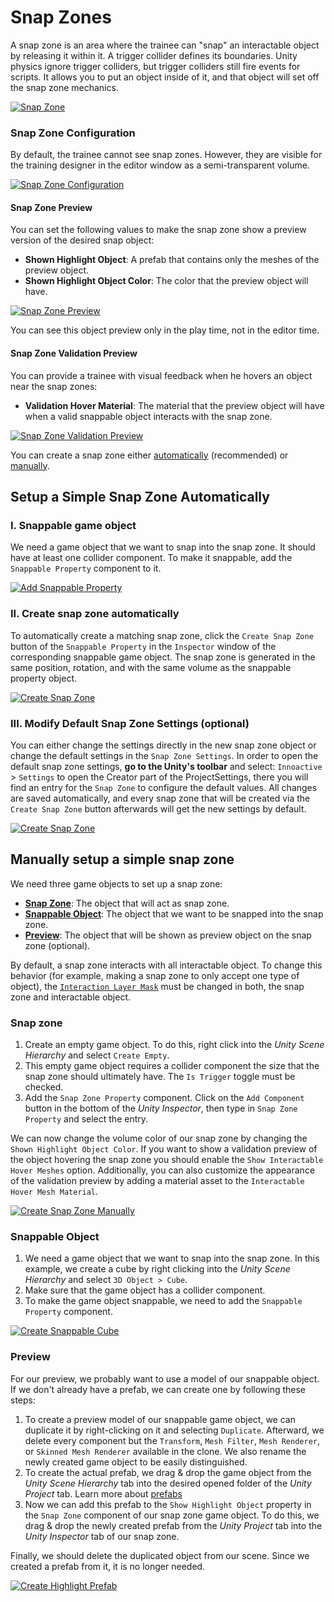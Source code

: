 # Snap Zones

A snap zone is an area where the trainee can "snap" an interactable object by releasing it within it. A trigger collider defines its boundaries. Unity physics ignore trigger colliders, but trigger colliders still fire events for scripts. It allows you to put an object inside of it, and that object will set off the snap zone mechanics.

[![Snap Zone](../images/snap-zones/snapzone-in-action.gif "Snap Zone")](../images/snap-zones/snapzone-in-action.gif)

### Snap Zone Configuration

By default, the trainee cannot see snap zones. However, they are visible for the training designer in the editor window as a semi-transparent volume. 

[![Snap Zone Configuration](../images/snap-zones/snapzone.png "Snap Zone Configuration")](../images/snap-zones/snapzone.png)

#### Snap Zone Preview

You can set the following values to make the snap zone show a preview version of the desired snap object:

- **Shown Highlight Object**: A prefab that contains only the meshes of the preview object.
- **Shown Highlight Object Color**: The color that the preview object will have.

[![Snap Zone Preview](../images/snap-zones/snap-zone-preview.png "Snap Zone Preview")](../images/snapzones/snap-zone-preview.png)

You can see this object preview only in the play time, not in the editor time.

#### Snap Zone Validation Preview

You can provide a trainee with visual feedback when he hovers an object near the snap zones:

- **Validation Hover Material**: The material that the preview object will have when a valid snappable object interacts with the snap zone.

[![Snap Zone Validation Preview](../images/snap-zones/snap-zone-validation-preview.png "Snap Zone Validation Preview")](../images/snap-zones/snap-zone-validation-preview.png)

You can create a snap zone either [automatically](#setup-a-simple-snap-zone-automatically) (recommended) or [manually](#manually-setup-a-simple-snap-zone).


## Setup a Simple Snap Zone Automatically

### I. Snappable game object

We need a game object that we want to snap into the snap zone. It should have at least one collider component. To make it snappable, add the `Snappable Property` component to it.

[![Add Snappable Property](../images/snap-zones/box-snappable.png "Add Snappable Property")](../images/snap-zones/box-snappable.png)

### II. Create snap zone automatically

To automatically create a matching snap zone, click the `Create Snap Zone` button of the `Snappable Property` in the `Inspector` window of the corresponding snappable game object. The snap zone is generated in the same position, rotation, and with the same volume as the snappable property object.

[![Create Snap Zone](../images/snap-zones/automatically-create.gif "Create Snap Zone")](../images/snap-zones/automatically-create.gif)



### III. Modify Default Snap Zone Settings (optional)

You can either change the settings directly in the new snap zone object or change the default settings in the `Snap Zone Settings`. In order to open the default snap zone settings, **go to the Unity's toolbar** and select: `Innoactive` > `Settings` to open the Creator part of the ProjectSettings, there you will find an entry for the `Snap Zone` to configure the default values. All changes are saved automatically, and every snap zone that will be created via the `Create Snap Zone` button afterwards will get the new settings by default.

[![Create Snap Zone](../images/snap-zones/change-settings.gif "Create Snap Zone")](../images/snap-zones/change-settings.gif)



## Manually setup a simple snap zone

We need three game objects to set up a snap zone:

- [**Snap Zone**](#snap-zone): The object that will act as snap zone.
- [**Snappable Object**](#snappable-object): The object that we want to be snapped into the snap zone.
- [**Preview**](#preview): The object that will be shown as preview object on the snap zone (optional).

By default, a snap zone interacts with all interactable object. To change this behavior (for example, making a snap zone to only accept one type of object), the [`Interaction Layer Mask`](https://docs.unity3d.com/Packages/com.unity.xr.interaction.toolkit@0.9/api/UnityEngine.XR.Interaction.Toolkit.XRBaseInteractor.html#UnityEngine_XR_Interaction_Toolkit_XRBaseInteractor_InteractionLayerMask) must be changed in both, the snap zone and interactable object. 

### Snap zone

1. Create an empty game object. To do this, right click into the *Unity Scene Hierarchy* and select `Create Empty`.
2. This empty game object requires a collider component the size that the snap zone should ultimately have. The `Is Trigger` toggle must be checked. 
3. Add the `Snap Zone Property` component. Click on the `Add Component` button in the bottom of the *Unity Inspector*, then type in `Snap Zone Property` and select the entry.

We can now change the volume color of our snap zone by changing the `Shown Highlight Object Color`. If you want to show a validation preview of the object hovering the snap zone you should enable the `Show Interactable Hover Meshes` option. Additionally, you can also customize the appearance of the validation preview by adding a material asset to the `Interactable Hover Mesh Material`.

[![Create Snap Zone Manually](../images/snap-zones/manually-create-snapzone.gif "Create Snap Zone Manually")](../images/snap-zones/manually-create-snapzone.gif)


### Snappable Object

1. We need a game object that we want to snap into the snap zone. In this example, we create a cube by right clicking into the *Unity Scene Hierarchy* and select `3D Object > Cube`.
2. Make sure that the game object has a collider component.
3. To make the game object snappable, we need to add the `Snappable Property` component.

[![Create Snappable Cube](../images/snap-zones/create-snappable-cube.gif "Create Snappable Cube")](../images/snap-zones/create-snappable-cube.gif)


### Preview

For our preview, we probably want to use a model of our snappable object. If we don't already have a prefab, we can create one by following these steps:

1. To create a preview model of our snappable game object, we can duplicate it by right-clicking on it and selecting `Duplicate`. Afterward, we delete every component but the `Transform`, `Mesh Filter`, `Mesh Renderer`, or `Skinned Mesh Renderer` available in the clone. We also rename the newly created game object to be easily distinguished.
2. To create the actual prefab, we drag & drop the game object from the *Unity Scene Hierarchy* tab into the desired opened folder of the *Unity Project* tab.
Learn more about [prefabs](https://docs.unity3d.com/Manual/Prefabs.html)
3. Now we can add this prefab to the `Show Highlight Object` property in the `Snap Zone` component of our snap zone game object. To do this, we drag & drop the newly created prefab from the *Unity Project* tab into the *Unity Inspector* tab of our snap zone.

Finally, we should delete the duplicated object from our scene. Since we created a prefab from it, it is no longer needed.

[![Create Highlight Prefab](../images/snap-zones/create-highlight-prefab.gif "Create Highlight Prefab")](../images/snap-zones/create-highlight-prefab.gif)
